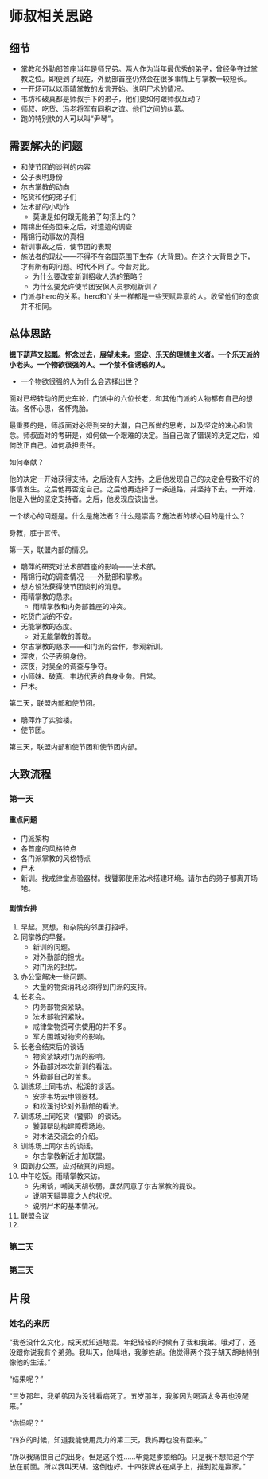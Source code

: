 # 师叔相关思路

## 细节

+ 掌教和外勤部首座当年是师兄弟。两人作为当年最优秀的弟子，曾经争夺过掌教之位。即便到了现在，外勤部首座仍然会在很多事情上与掌教一较短长。
+ 一开场可以以雨晴掌教的发言开始。说明尸术的情况。
+ 韦坊和破真都是师叔手下的弟子，他们要如何跟师叔互动？
+ 师叔、吃货、冯老将军有同袍之谊。他们之间的纠葛。
+ 跑的特别快的人可以叫“尹琴”。

## 需要解决的问题

+ 和使节团的谈判的内容
+ 公子表明身份
+ 尔古掌教的动向
+ 吃货和他的弟子们
+ 法术部的小动作
	+ 莫谦是如何跟无能弟子勾搭上的？
+ 隋锦出任务回来之后，对遗迹的调查
+ 隋锦行动事故的真相
+ 新训事故之后，使节团的表现
+ 施法者的现状——不得不在帝国范围下生存（大背景）。在这个大背景之下，才有所有的问题。时代不同了。今昔对比。
	+ 为什么要改变新训招收人选的策略？
	+ 为什么要允许使节团安保人员参观新训？
+ 门派与hero的关系。hero和丫头一样都是一些天赋异禀的人。收留他们的态度并不相同。

## 总体思路

**摁下葫芦又起瓢。怀念过去，展望未来。坚定、乐天的理想主义者。一个乐天派的小老头。一个物欲很强的人。一个禁不住诱惑的人。**
+ 一个物欲很强的人为什么会选择出世？

面对已经转动的历史车轮，门派中的六位长老，和其他门派的人物都有自己的想法。各怀心思，各怀鬼胎。

最重要的是，师叔面对必将到来的大潮，自己所做的思考，以及坚定的决心和信念。师叔面对的考研是，如何做一个艰难的决定。当自己做了错误的决定之后，如何改正自己。如何承担责任。

如何奉献？

他的决定一开始获得支持。之后没有人支持。之后他发现自己的决定会导致不好的事情发生。之后他再否定自己。之后他再选择了一条道路，并坚持下去。一开始，他是入世的坚定支持者。之后，他发现应该出世。

一个核心的问题是。什么是施法者？什么是崇高？施法者的核心目的是什么？

身教，胜于言传。

第一天，联盟内部的情况。
+ 鵰萍的研究对法术部首座的影响——法术部。
+ 隋锦行动的调查情况——外勤部和掌教。
+ 想方设法获得使节团谈判的消息。
+ 雨晴掌教的恳求。
	+ 雨晴掌教和内务部首座的冲突。
+ 吃货门派的不安。
+ 无能掌教的态度。
	+ 对无能掌教的尊敬。
+ 尔古掌教的恳求——和门派的合作，参观新训。
+ 深夜，公子表明身份。
+ 深夜，对吴全的调查与争夺。
+ 小师妹、破真、韦坊代表的自身业务。日常。
+ 尸术。

第二天，联盟内部和使节团。
+ 鵰萍炸了实验楼。
+ 使节团。

第三天，联盟内部和使节团和使节团内部。

## 大致流程

### 第一天

#### 重点问题

+ 门派架构
+ 各首座的风格特点
+ 各门派掌教的风格特点
+ 尸术
+ 新训。找戒律堂点验器材。找饕郭使用法术搭建环境。请尔古的弟子都离开场地。

#### 剧情安排

1. 早起。冥想，和杂院的邻居打招呼。
2. 同掌教的早餐。
	+ 新训的问题。
	+ 对外勤部的担忧。
	+ 对门派的担忧。
3. 办公室解决一些问题。
	+ 大量的物资消耗必须得到门派的支持。
4. 长老会。
	+ 内务部物资紧缺。
	+ 法术部物资紧缺。
	+ 戒律堂物资可供使用的并不多。
	+ 军方围城对物资的影响。
5. 长老会结束后的谈话
	+ 物资紧缺对门派的影响。
	+ 外勤部对本次新训的看法。
	+ 外勤部自己的苦衷。
1. 训练场上同韦坊、松溪的谈话。
	+ 安排韦坊去申领器材。
	+ 和松溪讨论对外勤部的看法。
5. 训练场上同吃货（饕郭）的谈话。
	+ 饕郭帮助构建障碍场地。
	+ 对术法交流会的介绍。
6. 训练场上同尔古的谈话。
	+ 尔古掌教新近才加联盟。
7. 回到办公室，应对破真的问题。
9. 中午吃饭。雨晴掌教来访。
	+ 先闲谈，嘲笑天胡软弱，居然同意了尔古掌教的提议。
	+ 说明天赋异禀之人的状况。
	+ 说明尸术的基本情况。
6. 联盟会议
7. 

### 第二天

### 第三天

## 片段

### 姓名的来历

“我爸没什么文化，成天就知道瞎混。年纪轻轻的时候有了我和我弟。哦对了，还没跟你说我有个弟弟。我叫天，他叫地，我爹姓胡。他觉得两个孩子胡天胡地特别像他的生活。”

“结果呢？”

“三岁那年，我弟弟因为没钱看病死了。五岁那年，我爹因为喝酒太多再也没醒来。”

“你妈呢？”

“四岁的时候，知道我能使用灵力的第二天，我妈再也没有回来。”

“所以我痛恨自己的出身。但是这个姓……毕竟是爹娘给的。只是我不想把这个字放在前面。所以我叫天胡。这倒也好。十四张牌放在桌子上，推到就是赢家。”

